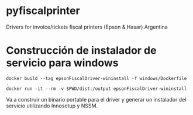 pyfiscalprinter
===============

Drivers for invoice/tickets fiscal printers (Epson &amp; Hasar) Argentina


# Construcción de instalador de servicio para windows

```
docker build --tag epsonFiscalDriver-wininstall -f windows/Dockerfile .
docker run -it --rm -v $PWD/dist:/output epsonFiscalDriver-wininstall
```

Va a construir un binario portable para el driver y generar un instalador del servicio utilizando Innosetup y NSSM.
